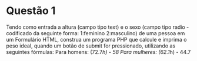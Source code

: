 # Questão 1 

Tendo como entrada a altura (campo tipo text) e o sexo (campo tipo radio - codificado da seguinte forma: 1:feminino 2:masculino) de uma pessoa em um Formulário HTML, construa um programa PHP que calcule e imprima o peso ideal, quando um botão de submit for pressionado, utilizando as seguintes fórmulas: 
Para homens: (72.7*h) - 58 
Para mulheres: (62.1*h) - 44.7 